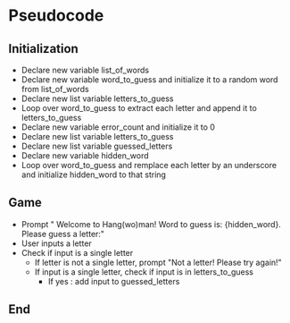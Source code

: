 # Pseudocode
## Initialization

- Declare new variable list_of_words
- Declare new variable word_to_guess and initialize it to a random word from  list_of_words
- Declare new list variable letters_to_guess
- Loop over word_to_guess to extract each letter and append it to letters_to_guess
- Declare new variable error_count and initialize it to 0
- Declare new list variable letters_to_guess
- Declare new list variable guessed_letters
- Declare new variable hidden_word
- Loop over word_to_guess and remplace each letter by an underscore and initialize hidden_word to that string

## Game

- Prompt " Welcome to Hang(wo)man! Word to guess is: {hidden_word}. Please guess a letter:"
- User inputs a letter 
- Check if input is a single letter
    - If letter is not a single letter, prompt "Not a letter! Please try again!"
    - If input is a single letter, check if input is in letters_to_guess
        - If yes : add input to guessed_letters

## End 

